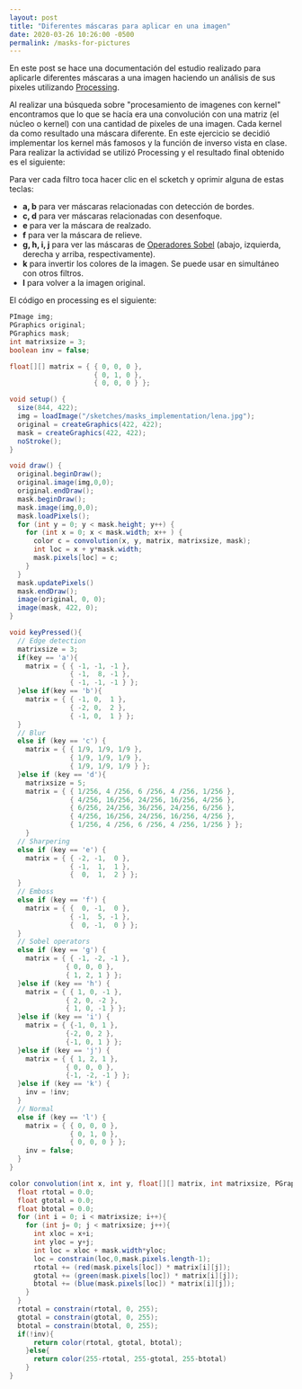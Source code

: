 ```yaml
---
layout: post
title: "Diferentes máscaras para aplicar en una imagen"
date: 2020-03-26 10:26:00 -0500
permalink: /masks-for-pictures
---
```


En este post se hace una documentación del estudio realizado para aplicarle diferentes máscaras a una imagen haciendo un análisis de sus pixeles utilizando [Processing](https://processing.org/).

Al realizar una búsqueda sobre "procesamiento de imagenes con kernel" encontramos que lo que se hacía era una convolución con una matriz (el núcleo o kernel) con una cantidad de pixeles de una imagen. Cada kernel da como resultado una máscara diferente. En este ejercicio se decidió implementar los kernel más famosos y la función de inverso vista en clase. Para realizar la actividad se utilizó Processing y el resultado final obtenido es el siguiente:

Para ver cada filtro toca hacer clic en el scketch y oprimir alguna de estas teclas:

- **a, b** para ver máscaras relacionadas con detección de bordes.
- **c, d** para ver máscaras relacionadas con desenfoque.
- **e** para ver la máscara de realzado.
- **f** para ver la máscara de relieve.
- **g, h, i, j** para ver las máscaras de [Operadores Sobel](https://en.wikipedia.org/wiki/Sobel_operator) (abajo, izquierda, derecha y arriba, respectivamente).
- **k** para invertir los colores de la imagen. Se puede usar en simultáneo con otros filtros.
- **l** para volver a la imagen original.

<canvas data-processing-sources="/sketches/masks_implementation/masks_implementation.pde"></canvas>

El código en processing es el siguiente:

```java
PImage img;
PGraphics original;
PGraphics mask;
int matrixsize = 3;
boolean inv = false;

float[][] matrix = { { 0, 0, 0 },
                     { 0, 1, 0 },
                     { 0, 0, 0 } };

void setup() {
  size(844, 422);
  img = loadImage("/sketches/masks_implementation/lena.jpg");
  original = createGraphics(422, 422);
  mask = createGraphics(422, 422);
  noStroke();
}

void draw() {
  original.beginDraw();
  original.image(img,0,0);
  original.endDraw();
  mask.beginDraw();
  mask.image(img,0,0);
  mask.loadPixels();
  for (int y = 0; y < mask.height; y++) {
    for (int x = 0; x < mask.width; x++ ) {
      color c = convolution(x, y, matrix, matrixsize, mask);
      int loc = x + y*mask.width;
      mask.pixels[loc] = c;
    }
  }
  mask.updatePixels()
  mask.endDraw();
  image(original, 0, 0);
  image(mask, 422, 0);
}

void keyPressed(){
  // Edge detection
  matrixsize = 3;
  if(key == 'a'){
    matrix = { { -1, -1, -1 },
               { -1,  8, -1 },
               { -1, -1, -1 } };
  }else if(key == 'b'){
    matrix = { { -1, 0,  1 },
               { -2, 0,  2 },
               { -1, 0,  1 } };
  }
  // Blur
  else if (key == 'c') {
    matrix = { { 1/9, 1/9, 1/9 },
               { 1/9, 1/9, 1/9 },
               { 1/9, 1/9, 1/9 } };
  }else if (key == 'd'){
    matrixsize = 5;
    matrix = { { 1/256, 4 /256, 6 /256, 4 /256, 1/256 },
               { 4/256, 16/256, 24/256, 16/256, 4/256 },
               { 6/256, 24/256, 36/256, 24/256, 6/256 },
               { 4/256, 16/256, 24/256, 16/256, 4/256 },
               { 1/256, 4 /256, 6 /256, 4 /256, 1/256 } };
    }
  // Sharpering
  else if (key == 'e') {
    matrix = { { -2, -1,  0 },
               { -1,  1,  1 },
               {  0,  1,  2 } };
  }
  // Emboss
  else if (key == 'f') {
    matrix = { {  0, -1,  0 },
               { -1,  5, -1 },
               {  0, -1,  0 } };
  }
  // Sobel operators
  else if (key == 'g') {
    matrix = { { -1, -2, -1 },
              { 0, 0, 0 },
              { 1, 2, 1 } };
  }else if (key == 'h') {
    matrix = { { 1, 0, -1 },
              { 2, 0, -2 },
              { 1, 0, -1 } };
  }else if (key == 'i') {
    matrix = { {-1, 0, 1 },
              {-2, 0, 2 },
              {-1, 0, 1 } };
  }else if (key == 'j') {
    matrix = { { 1, 2, 1 },
              { 0, 0, 0 },
              {-1, -2, -1 } };
  }else if (key == 'k') {
    inv = !inv;
  }
  // Normal
  else if (key == 'l') {
    matrix = { { 0, 0, 0 },
               { 0, 1, 0 },
               { 0, 0, 0 } };
    inv = false;
  }
}

color convolution(int x, int y, float[][] matrix, int matrixsize, PGraphics mask){
  float rtotal = 0.0;
  float gtotal = 0.0;
  float btotal = 0.0;
  for (int i = 0; i < matrixsize; i++){
    for (int j= 0; j < matrixsize; j++){
      int xloc = x+i;
      int yloc = y+j;
      int loc = xloc + mask.width*yloc;
      loc = constrain(loc,0,mask.pixels.length-1);
      rtotal += (red(mask.pixels[loc]) * matrix[i][j]);
      gtotal += (green(mask.pixels[loc]) * matrix[i][j]);
      btotal += (blue(mask.pixels[loc]) * matrix[i][j]);
    }
  }
  rtotal = constrain(rtotal, 0, 255);
  gtotal = constrain(gtotal, 0, 255);
  btotal = constrain(btotal, 0, 255);
  if(!inv){
      return color(rtotal, gtotal, btotal);
    }else{
      return color(255-rtotal, 255-gtotal, 255-btotal)
    }
}
```
